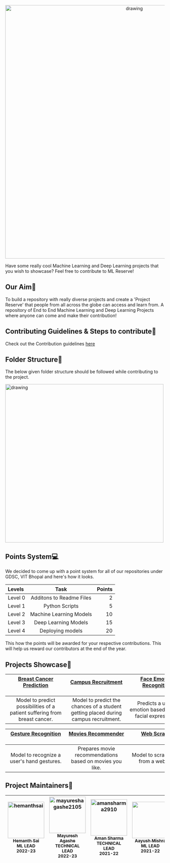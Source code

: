 <p align="center">
<img src="Repository Assets/ML Reserve Folder Structure (2).png" alt="drawing" width="800"/>
</p>

Have some really cool Machine Learning and Deep Learning projects that you wish to showcase? Feel free to contribute to ML Reserve!

## Our Aim🚀

To build a repository with really diverse projects and create a 'Project Reserve' that people from all across the globe can access and learn from. A repository of End to End Machine Learning and Deep Learning Projects where anyone can come and make their contribution!

## Contributing Guidelines & Steps to contribute📕

Check out the Contribution guidelines [here](https://github.com/DSCVITBHOPAL/ML-Reserve/blob/main/CONTRIBUTING.md)

## Folder Structure📁

The below given folder structure should be followed while contributing to the project.</br>

<p align="left">
<img src="Repository Assets/ML Reserve Folder Structure.png" alt="drawing" width="500"/>
</p>

## Points System💻

We decided to come up with a point system for all of our repositories under GDSC, VIT Bhopal and here's how it looks.

| Levels  |           Task           | Points |
| :------ | :----------------------: | -----: |
| Level 0 | Additons to Readme Files |      2 |
| Level 1 |      Python Scripts      |      5 |
| Level 2 | Machine Learning Models  |     10 |
| Level 3 |   Deep Learning Models   |     15 |
| Level 4 |     Deploying models     |     20 |

This how the points will be awarded for your respective contributions. This will help us reward our contributors at the end of the year.

## Projects Showcase📕

| [Breast Cancer Prediction](./BreastCancerPrediction_AnikaJagati) <br> &emsp;&emsp;&emsp;&emsp;&emsp;&emsp;&emsp;&emsp;&emsp;&emsp;&emsp; | [Campus Recruitment](./Campus-Recruitment) <br> &emsp;&emsp;&emsp;&emsp;&emsp;&emsp;&emsp;&emsp;&emsp;&emsp;&emsp; | [Face Emotion Recognition](./FaceEmotionRecognition) <br> &emsp;&emsp;&emsp;&emsp;&emsp;&emsp;&emsp;&emsp;&emsp;&emsp;&emsp; | [Gemstone Classification](./GemstoneClassification) <br> &emsp;&emsp;&emsp;&emsp;&emsp;&emsp;&emsp;&emsp;&emsp;&emsp;&emsp; |
| :--------------------------------------------------------------------------------------------------------------------------------------: | :----------------------------------------------------------------------------------------------------------------: | :--------------------------------------------------------------------------------------------------------------------------: | :-------------------------------------------------------------------------------------------------------------------------: |
|                                Model to predict possibilities of a patient suffering from breast cancer.                                 |                Model to predict the chances of a student getting placed during campus recruitment.                 |                                 Predicts a user's emotion based on their facial expressions.                                 |                                          Model to classify the types of gemstones.                                          |

| [Gesture Recognition](./GestureRecognition_ritweekraj2802) <br> &emsp;&emsp;&emsp;&emsp;&emsp;&emsp;&emsp;&emsp;&emsp;&emsp;&emsp; | [Movies Recommender](./Movies-Recommender) <br> &emsp;&emsp;&emsp;&emsp;&emsp;&emsp;&emsp;&emsp;&emsp;&emsp;&emsp; | [Web Scraper](./Python-Scripts) <br> &emsp;&emsp;&emsp;&emsp;&emsp;&emsp;&emsp;&emsp;&emsp;&emsp;&emsp; | [Room Classifier](./Room%20Classifier) <br> &emsp;&emsp;&emsp;&emsp;&emsp;&emsp;&emsp;&emsp;&emsp;&emsp;&emsp; |
| :--------------------------------------------------------------------------------------------------------------------------------: | :----------------------------------------------------------------------------------------------------------------: | :-----------------------------------------------------------------------------------------------------: | :------------------------------------------------------------------------------------------------------------: |
|                                             Model to recognize a user's hand gestures.                                             |                              Prepares movie recommendations based on movies you like.                              |                                  Model to scrape data from a website.                                   |                               Model to classify the current condition of a room.                               |

## Project Maintainers👥

[<img alt="hemanthsai" src="https://avatars.githubusercontent.com/u/73033596?v=4" width="115"><br><sub>Hemanth Sai</sub><br>](https://github.com/HemanthSai7)<sub>**ML LEAD**</sub><br><sub>**2022-23**</sub> | [<img alt="mayureshagashe2105" src="https://avatars.githubusercontent.com/u/75118658?v=4" width="115"><br><sub>Mayuresh Agashe</sub><br>](https://github.com/mayureshagashe2105)<sub>**TECHNICAL LEAD**</sub><br><sub>**2022-23**</sub> | [<img alt="amansharma2910" src="https://avatars.githubusercontent.com/u/53087550?v=4" width="115"><br><sub>Aman Sharma</sub><br>](https://github.com/amansharma2910) <sub>**TECHNICAL LEAD**</sub><br><sub>**2021-22**</sub> | [<img alt="" src="https://avatars.githubusercontent.com/u/52394145?v=4" width="115"><br><sub>Aayush Mishra</sub>](https://github.com/AM1CODES)<br> <sub>**ML LEAD**</sub><br><sub>**2021-22**</sub> | [<img alt="jackson" src="https://avatars.githubusercontent.com/u/55303125?v=4" width="115"><br><sub>Jackson Jacob</sub>](https://github.com/JackJJCodes)<br> <sub>**ML CO-LEAD**</sub><br><sub>**2021-22**</sub> | [<img alt="SayanSaha01" src="https://avatars.githubusercontent.com/u/75988493?v=4" width="115"><br><sub>Sayan Saha</sub>](https://github.com/SayanSaha01)<br> <sub>**ML CO-LEAD**</sub><br><sub>**2022-23**</sub> |
| :------------------------------------------------------------------------------------------------------------------------------------------------------------------------------------------------: | :-----------------------------------------------------------------------------------------------------------------------------------------------------------------------: | :------------------------------------------------------------------------------------------------------------------------------------------------------------------------------------: | :------------------------------------------------------------------------------------------------------------------------------------------------------------------------------------: | :------------------------------------------------------------------------------------------------------------------------------------------------------------------------------------: | :------------------------------------------------------------------------------------------------------------------------------------------------------------------------------------: |
